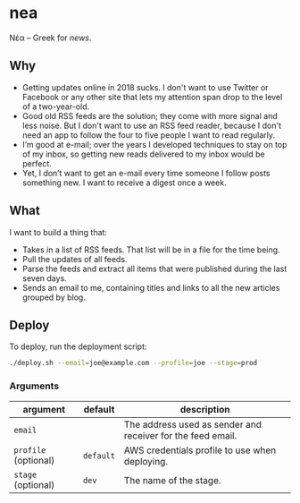 # nea

Νέα – Greek for _news_.

## Why

*	Getting updates online in 2018 sucks. I don't want to use Twitter or Facebook or any other site that lets my attention span drop to the level of a two-year-old.
*	Good old RSS feeds are the solution; they come with more signal and less noise. But I don't want to use an RSS feed reader, because I don't need an app to follow the four to five people I want to read regularly.
*	I’m good at e-mail; over the years I developed techniques to stay on top of my inbox, so getting new reads delivered to my inbox would be perfect. 
*	Yet, I don’t want to get an e-mail every time someone I follow posts something new. I want to receive a digest once a week. 

## What

I want to build a thing that:

*	Takes in a list of RSS feeds. That list will be in a file for the time being. 
*	Pull the updates of all feeds.
*	Parse the feeds and extract all items that were published during the last seven days. 
*	Sends an email to me, containing titles and links to all the new articles grouped by blog. 

## Deploy

To deploy, run the deployment script:

```sh
./deploy.sh --email=joe@example.com --profile=joe --stage=prod

```

### Arguments

| argument             | default   | description                                                 |
|----------------------|-----------|-------------------------------------------------------------|
| `email`              |           | The address used as sender and receiver for the feed email. | 
| `profile` (optional) | `default` | AWS credentials profile to use when deploying.              |
| `stage` (optional)   | `dev`     | The name of the stage.                                      |
